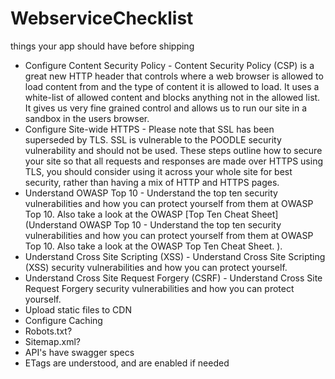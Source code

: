# WebserviceChecklist
things your app should have before shipping

* Configure Content Security Policy - Content Security Policy (CSP) is a great new HTTP header that controls where a web browser is allowed to load content from and the type of content it is allowed to load. It uses a white-list of allowed content and blocks anything not in the allowed list. It gives us very fine grained control and allows us to run our site in a sandbox in the users browser.
* Configure Site-wide HTTPS - Please note that SSL has been superseded by TLS. SSL is vulnerable to the POODLE security vulnerability and should not be used. These steps outline how to secure your site so that all requests and responses are made over HTTPS using TLS, you should consider using it across your whole site for best security, rather than having a mix of HTTP and HTTPS pages. 
* Understand OWASP Top 10 - Understand the top ten security vulnerabilities and how you can protect yourself from them at OWASP Top 10. Also take a look at the OWASP [Top Ten Cheat Sheet](Understand OWASP Top 10 - Understand the top ten security vulnerabilities and how you can protect yourself from them at OWASP Top 10. Also take a look at the OWASP Top Ten Cheat Sheet. ). 
* Understand Cross Site Scripting (XSS) - Understand Cross Site Scripting (XSS) security vulnerabilities and how you can protect yourself. 
* Understand Cross Site Request Forgery (CSRF) - Understand Cross Site Request Forgery security vulnerabilities and how you can protect yourself.
* Upload static files to CDN
* Configure Caching
* Robots.txt?
* Sitemap.xml?
* API's have swagger specs
* ETags are understood, and are enabled if needed 
